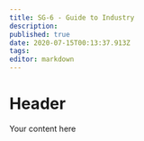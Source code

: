 ```yaml
---
title: SG-6 - Guide to Industry
description: 
published: true
date: 2020-07-15T00:13:37.913Z
tags: 
editor: markdown
---
```


# Header
Your content here